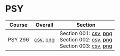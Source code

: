 # PSY

| Course | Overall | Section |
| ------ | ------- | ------- |
| PSY 296 | [csv](https://github.com/UCSD-Historical-Enrollment-Data/2025Spring/blob/main/overall/PSY%20296.csv), [png](https://raw.githubusercontent.com/UCSD-Historical-Enrollment-Data/2025Spring/main/plot_overall/PSY%20296.png) | Section 001: [csv](https://github.com/UCSD-Historical-Enrollment-Data/2025Spring/blob/main/section/PSY%20296_001.csv), [png](https://raw.githubusercontent.com/UCSD-Historical-Enrollment-Data/2025Spring/main/plot_section/PSY%20296_001.png)<br>Section 002: [csv](https://github.com/UCSD-Historical-Enrollment-Data/2025Spring/blob/main/section/PSY%20296_002.csv), [png](https://raw.githubusercontent.com/UCSD-Historical-Enrollment-Data/2025Spring/main/plot_section/PSY%20296_002.png)<br>Section 003: [csv](https://github.com/UCSD-Historical-Enrollment-Data/2025Spring/blob/main/section/PSY%20296_003.csv), [png](https://raw.githubusercontent.com/UCSD-Historical-Enrollment-Data/2025Spring/main/plot_section/PSY%20296_003.png) |

